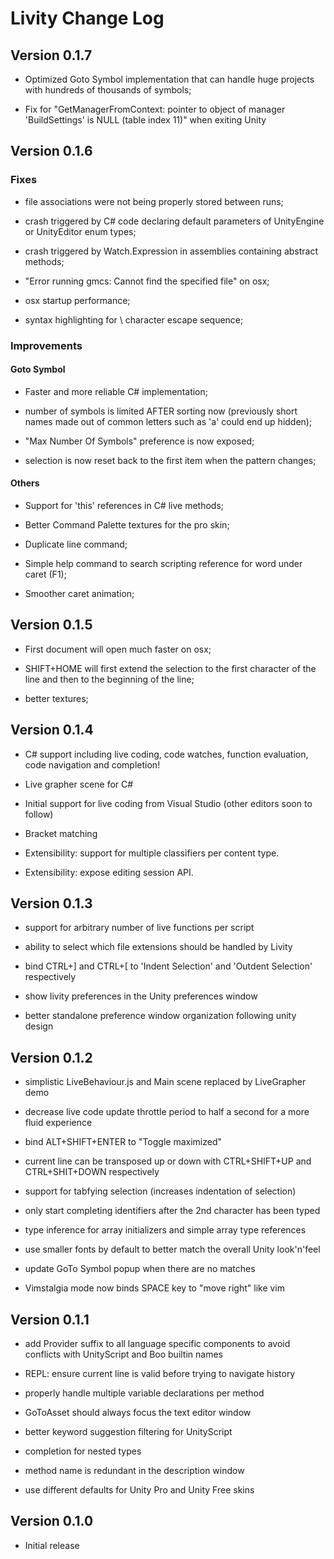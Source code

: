 # Livity Change Log

## Version 0.1.7

* Optimized Goto Symbol implementation that can handle huge projects
with hundreds of thousands of symbols;

* Fix for "GetManagerFromContext: pointer to object of manager
'BuildSettings' is NULL (table index 11)" when exiting Unity

## Version 0.1.6

### Fixes

* file associations were not being properly stored between runs;

* crash triggered by C# code declaring default parameters of UnityEngine or UnityEditor enum types;

* crash triggered by Watch.Expression in assemblies containing abstract methods;

* "Error running gmcs: Cannot find the specified file" on osx;

* osx startup performance;

* syntax highlighting for \\ character escape sequence;

### Improvements

#### Goto Symbol

* Faster and more reliable C# implementation;

* number of symbols is limited AFTER sorting now (previously short names made out of common letters such as 'a' could end up hidden);

* "Max Number Of Symbols" preference is now exposed;

* selection is now reset back to the first item when the pattern changes;

#### Others

* Support for 'this' references in C# live methods;

* Better Command Palette textures for the pro skin;

* Duplicate line command;

* Simple help command to search scripting reference for word under caret (F1);

* Smoother caret animation;

## Version 0.1.5

* First document will open much faster on osx;

* SHIFT+HOME will first extend the selection to the first character of the line and then to the beginning of the line;

* better textures;

## Version 0.1.4

* C# support including live coding, code watches, function evaluation, code navigation and completion!

* Live grapher scene for C#

* Initial support for live coding from Visual Studio (other editors soon to follow)

* Bracket matching

* Extensibility: support for multiple classifiers per content type.

* Extensibility: expose editing session API.

## Version 0.1.3

* support for arbitrary number of live functions per script

* ability to select which file extensions should be handled by Livity

* bind CTRL+] and CTRL+[ to 'Indent Selection' and 'Outdent Selection' respectively

* show livity preferences in the Unity preferences window

* better standalone preference window organization following unity design

## Version 0.1.2

* simplistic LiveBehaviour.js and Main scene replaced by LiveGrapher demo

* decrease live code update throttle period to half a second for a more fluid experience

* bind ALT+SHIFT+ENTER to "Toggle maximized"

* current line can be transposed up or down with CTRL+SHIFT+UP and CTRL+SHIT+DOWN respectively

* support for tabfying selection (increases indentation of selection)

* only start completing identifiers after the 2nd character has been typed

* type inference for array initializers and simple array type references

* use smaller fonts by default to better match the overall Unity look'n'feel

* update GoTo Symbol popup when there are no matches

* Vimstalgia mode now binds SPACE key to "move right" like vim

## Version 0.1.1

* add Provider suffix to all language specific components to avoid conflicts with UnityScript and Boo builtin names

* REPL: ensure current line is valid before trying to navigate history

* properly handle multiple variable declarations per method

* GoToAsset should always focus the text editor window

* better keyword suggestion filtering for UnityScript

* completion for nested types

* method name is redundant in the description window

* use different defaults for Unity Pro and Unity Free skins

## Version 0.1.0

* Initial release
